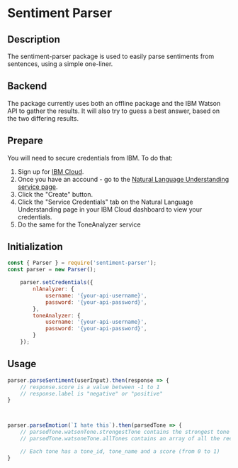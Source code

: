 # Sentiment Parser

## Description
The sentiment-parser package is used to easily parse sentiments from sentences, using a simple one-liner.

## Backend
The package currently uses both an offline package and the IBM Watson API to gather the results. It will also try to guess a best answer, based on the two differing results.

## Prepare
You will need to secure credentials from IBM. To do that:
1. Sign up for [IBM Cloud](https://console.bluemix.net/registration/ "IBM Cloud"). 
2. Once you have an accound - go to the [Natural Language Understanding service page](https://console.bluemix.net/catalog/services/natural-language-understanding "Natural Language Understanding service page").
3. Click the "Create" button.
4. Click the "Service Credentials" tab on the Natural Language Understanding page in your IBM Cloud dashboard to view your credentials.
5. Do the same for the ToneAnalyzer service

## Initialization
```Javascript
const { Parser } = require('sentiment-parser');
const parser = new Parser();

    parser.setCredentials({
        nlAnalyzer: {
            username: '{your-api-username}',
            password: '{your-api-password}',
        },
        toneAnalyzer: {
            username: '{your-api-username}',
            password: '{your-api-password}',
        }
    });

```

## Usage
```Javascript
parser.parseSentiment(userInput).then(response => {
    // response.score is a value between -1 to 1
    // response.label is "negative" or "positive"
}



parser.parseEmotion(`I hate this`).then(parsedTone => {
    // parsedTone.watsonTone.strongestTone contains the strongest tone
    // parsedTone.watsoneTone.allTones contains an array of all the recognized tones

    // Each tone has a tone_id, tone_name and a score (from 0 to 1)
}
```